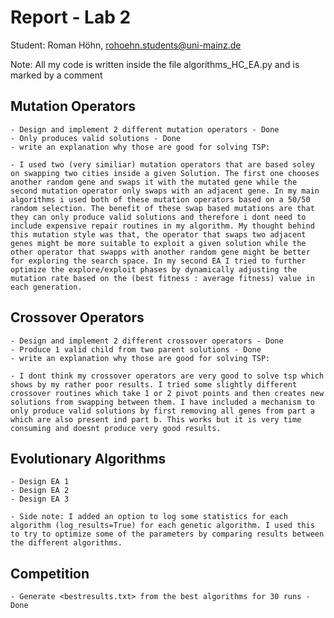 # Report - Lab 2

Student: Roman Höhn, rohoehn.students@uni-mainz.de

Note: All my code is written inside the file algorithms_HC_EA.py and is marked by a comment

## Mutation Operators

    - Design and implement 2 different mutation operators - Done
    - Only produces valid solutions - Done
    - write an explanation why those are good for solving TSP:

    - I used two (very similiar) mutation operators that are based soley on swapping two cities inside a given Solution. The first one chooses another random gene and swaps it with the mutated gene while the second mutation operator only swaps with an adjacent gene. In my main algorithms i used both of these mutation operators based on a 50/50 random selection. The benefit of these swap based mutations are that they can only produce valid solutions and therefore i dont need to include expensive repair routines in my algorithm. My thought behind this mutation style was that, the operator that swaps two adjacent genes might be more suitable to exploit a given solution while the other operator that swapps with another random gene might be better for exploring the search space. In my second EA I tried to further optimize the explore/exploit phases by dynamically adjusting the mutation rate based on the (best fitness : average fitness) value in each generation.

## Crossover Operators

    - Design and implement 2 different crossover operators - Done
    - Produce 1 valid child from two parent solutions - Done
    - write an explanation why those are good for solving TSP:

    - I dont think my crossover operators are very good to solve tsp which shows by my rather poor results. I tried some slightly different crossover routines which take 1 or 2 pivot points and then creates new solutions from swapping between them. I have included a mechanism to only produce valid solutions by first removing all genes from part a which are also present ind part b. This works but it is very time consuming and doesnt produce very good results.

## Evolutionary Algorithms

    - Design EA 1
    - Design EA 2
    - Design EA 3

    - Side note: I added an option to log some statistics for each algorithm (log_results=True) for each genetic algorithm. I used this to try to optimize some of the parameters by comparing results between the different algorithms.

## Competition

    - Generate <bestresults.txt> from the best algorithms for 30 runs - Done


